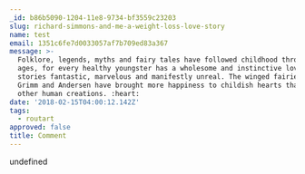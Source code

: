 ```yaml
---
_id: b86b5090-1204-11e8-9734-bf3559c23203
slug: richard-simmons-and-me-a-weight-loss-love-story
name: test
email: 1351c6fe7d0033057af7b709ed83a367
message: >-
  Folklore, legends, myths and fairy tales have followed childhood through the
  ages, for every healthy youngster has a wholesome and instinctive love for
  stories fantastic, marvelous and manifestly unreal. The winged fairies of
  Grimm and Andersen have brought more happiness to childish hearts than all
  other human creations. :heart:
date: '2018-02-15T04:00:12.142Z'
tags:
  - routart
approved: false
title: Comment
---
```

undefined
